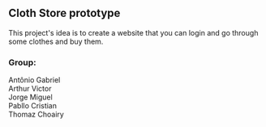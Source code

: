 ## Cloth Store prototype
This project's idea is to create a website that you can login and go through some clothes and buy them.

### Group:
Antônio Gabriel<br />
Arthur Victor<br />
Jorge Miguel<br />
Pabllo Cristian<br />
Thomaz Choairy
